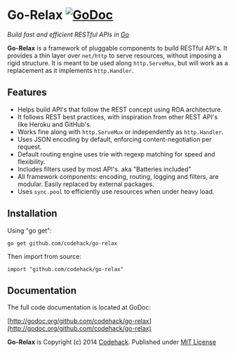 # Go-Relax [![GoDoc](https://godoc.org/github.com/codehack/go-relax?status.svg)](https://godoc.org/github.com/codehack/go-relax)

*Build fast and efficient RESTful APIs in [Go](http://golang.org)*

**Go-Relax** is a framework of pluggable components to build RESTful API's. It provides a thin layer over ``net/http`` to serve resources, without imposing a rigid structure. It is meant to be used along ``http.ServeMux``, but will work as a replacement as it implements ``http.Handler``.

## Features

- Helps build API's that follow the REST concept using ROA architecture.
- It follows REST best practices, with inspiration from other REST API's like Heroku and GitHub's.
- Works fine along with ``http.ServeMux`` or independently as ``http.Handler``.
- Uses JSON encoding by default, enforcing content-negotiation per request.
- Default routing engine uses trie with regexp matching for speed and flexibility.
- Includes filters used by most API's. aka "Batteries included"
- All framework components: encoding, routing, logging and filters, are modular. Easily replaced by external packages.
- Uses ``sync.pool`` to efficiently use resources when under heavy load.

## Installation

Using "go get":

	go get github.com/codehack/go-relax

Then import from source:

	import "github.com/codehack/go-relax"

## Documentation

The full code documentation is located at GoDoc:

[http://godoc.org/github.com/codehack/go-relax](http://godoc.org/github.com/codehack/go-relax)

**Go-Relax** is Copyright (c) 2014 [Codehack](http://codehack.com).
Published under [MIT License](https://raw.githubusercontent.com/codehack/go-relax/master/LICENSE)



